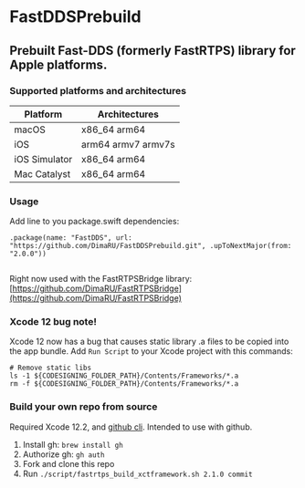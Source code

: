 # FastDDSPrebuild
## Prebuilt Fast-DDS (formerly FastRTPS) library for Apple platforms.


### Supported platforms and architectures
| Platform          |  Architectures     |
|-------------------|--------------------|
| macOS             | x86_64 arm64       |
| iOS               | arm64 armv7 armv7s |
| iOS Simulator     | x86_64 arm64       |
| Mac Catalyst      | x86_64 arm64       |

### Usage

Add line to you package.swift dependencies:

```
.package(name: "FastDDS", url: "https://github.com/DimaRU/FastDDSPrebuild.git", .upToNextMajor(from: "2.0.0"))


```

Right now used with the FastRTPSBridge library: [https://github.com/DimaRU/FastRTPSBridge](https://github.com/DimaRU/FastRTPSBridge)

### Xcode 12 bug note!

Xcode 12 now has a bug that causes static library .a files to be copied into the app bundle. Add `Run Script` to your Xcode project with this commands:

```
# Remove static libs
ls -1 ${CODESIGNING_FOLDER_PATH}/Contents/Frameworks/*.a
rm -f ${CODESIGNING_FOLDER_PATH}/Contents/Frameworks/*.a

```

### Build your own repo from source

Required Xcode 12.2, and [github cli](https://github.com/cli/cli). Intended to use with github.

1. Install gh: `brew install gh`
2. Authorize gh: `gh auth`
2. Fork and clone this repo
3. Run `./script/fastrtps_build_xctframework.sh 2.1.0 commit`

